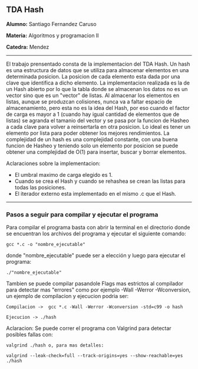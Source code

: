 ## TDA Hash

**Alumno:** Santiago Fernandez Caruso

**Materia:** Algoritmos y programacion II

**Catedra:** Mendez

------

El trabajo prensentado consta de la implementacion del TDA Hash. Un hash es una estructura de datos que se utiliza para almacenar elementos en una determinada posicion. La posicion de cada elemento esta dada por una clave que identifica a dicho elemento. La implementacion realizada es la de un Hash abierto por lo que la tabla donde se almacenan los datos no es un vector sino que es un "vector" de listas. 
  Al almacenar los elementos en listas, aunque se produzcan colisiones, nunca va a faltar espacio de almacenamiento, pero esta no es la idea del Hash, por eso cuando el factor de carga es mayor a 1 (cuando hay igual cantidad de elementos que de listas) se agranda el tamanio del vector y se pasa por la funcion de Hasheo a cada clave para volver a reinsertarla en otra posicion. Lo ideal es tener un elemento por lista para poder obtener los mejores rendimientos. La complejidad de un hash es una complejidad constante, con una buena funcion de Hasheo y teniendo solo un elemento por posicion se puede obtener una complejidad de O(1) para insertar, buscar y borrar elementos.

Aclaraciones sobre la implementacion:

- El umbral maximo de carga elegido es 1.
- Cuando se crea el Hash y cuando se rehashea se crean las listas para todas las posiciones.
- El iterador externo esta implementado en el mismo .c que el Hash.

------

### Pasos a seguir para compilar y ejecutar el programa 		


Para compilar el programa basta con abrir la terminal en el directorio donde se encuentran los archivos del programa y ejecutar el siguiente comando:
		

	gcc *.c -o "nombre_ejecutable"

donde "nombre_ejecutable" puede ser a elección y luego para ejecutar el programa:

	./"nombre_ejecutable"

Tambien se puede compilar pasandole Flags mas estrictos al compilador para detectar mas "errores" como por ejemplo -Wall -Werror -Wconversion, un ejemplo de compilacion y ejecucion podria ser:

	Compilacion ->	gcc *.c -Wall -Werror -Wconversion -std=c99 -o hash
	
	Ejecucion -> ./hash

Aclaracion: Se puede correr el programa con Valgrind para detectar posibles fallas con:

	valgrind ./hash o, para mas detalles:
	
	valgrind --leak-check=full --track-origins=yes --show-reachable=yes ./hash


